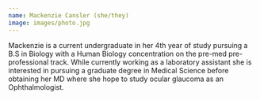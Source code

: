 ```yaml
---
name: Mackenzie Cansler (she/they)
image: images/photo.jpg
---
```


Mackenzie is a current undergraduate in her 4th year of study pursuing a B.S in Biology with a Human Biology concentration on the pre-med pre-professional track. While currently working as a laboratory assistant she is interested in pursuing a graduate degree in Medical Science before obtaining her MD where she hope to study ocular glaucoma as an Ophthalmologist.




